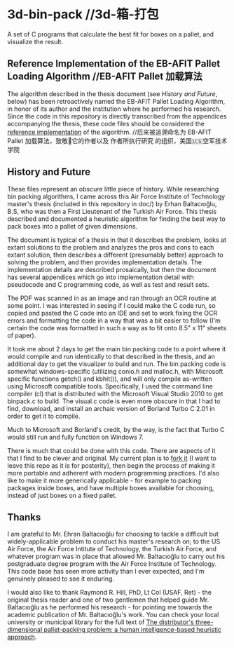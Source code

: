 3d-bin-pack //3d-箱-打包
===========

A set of C programs that calculate the best fit for boxes on a pallet, and visualize the result.

Reference Implementation of the EB-AFIT Pallet Loading Algorithm  //EB-AFIT Pallet 加载算法
----------------------------------------------------------------

The algorithm described in the thesis document (see *History and Future*, below) has been retroactively named the EB-AFIT Pallet Loading Algorithm, in honor of its author and the institution where he performed his research.  Since the code in this repository is directly transcribed from the appendices accompanying the thesis, these code files should be considered the [reference implementation](https://en.wikipedia.org/wiki/Reference_implementation) of the algorithm.  //后来被追溯命名为 EB-AFIT Pallet 加载算法，致敬🫡它的作者以及 作者所执行研究 的组织，美国🇺🇸空军技术学院 

History and Future
------------------

These files represent an obscure little piece of history. While researching bin packing algorithms, I came across this Air Force Institute of Technology master's thesis (included in this repository in doc/) by Erhan Baltacıoğlu, B.S, who was then a First Lieutenant of the Turkish Air Force. This thesis described and documented a heuristic algorithm for finding the best way to pack boxes into a pallet of given dimensions.

The document is typical of a thesis in that it describes the problem, looks at extant solutions to the problem and analyzes the pros and cons to each extant solution, then describes a different (presumably better) approach to solving the problem, and then provides implementation details.  The implementation details are described prosaically, but then the document has several appendices which go into implementation detail with pseudocode and C programming code, as well as test and result sets.

The PDF was scanned in as an image and ran through an OCR routine at some point.  I was interested in seeing if I could make the C code run, so copied and pasted the C code into an IDE and set to work fixing the OCR errors and formatting the code in a way that was a bit easier to follow (I'm certain the code was formatted in such a way as to fit onto 8.5" x 11" sheets of paper).

It took me about 2 days to get the main bin packing code to a point where it would compile and run identically to that described in the thesis, and an additional day to get the visualizer to build and run.  The bin packing code is somewhat windows-specific (utilizing conio.h and malloc.h, with Microsoft specific functions getch() and kbhit()), and will only compile as-written using Microsoft compatible tools.  Specifically, I used the command line compiler (cl) that is distributed with the Microsoft Visual Studio 2010 to get binpack.c to build. The visual.c code is even more obscure in that I had to find, download, and install an archaic version of Borland Turbo C 2.01 in order to get it to compile.

Much to Microsoft and Borland's credit, by the way, is the fact that Turbo C would still run and fully function on Windows 7.

There is much that could be done with this code.  There are aspects of it that I find to be clever and original.  My current plan is to [fork it](https://github.com/thebitpusher/boxologic) (I want to leave this repo as it is for posterity), then begin the process of making it more portable and adherent with modern programming practices.  I'd also like to make it more generically applicable - for example to packing packages inside boxes, and have multiple boxes available for choosing, instead of just boxes on a fixed pallet.

Thanks
------

I am grateful to Mr. Ehran Baltacıoğlu for choosing to tackle a difficult but widely-applicable problem to conduct his master's research on; to the US Air Force, the Air Force Intitute of Technology, the Turkish Air Force, and whatever program was in place that allowed Mr. Baltacıoğlu to carry out his postgraduate degree program with the Air Force Institute of Technology.  This code base has seen more activity than I ever expected, and I'm genuinely pleased to see it enduring.

I would also like to thank Raymond R. Hill, PhD, Lt Col (USAF, Ret) - the original thesis reader and one of two gentlemen that helped guide Mr. Baltacıoğlu as he performed his research - for pointing me towards the academic publication of Mr. Baltacıoğlu's work. You can check your local university or municipal library for the full text of [The distributor's three-dimensional pallet-packing problem: a human intelligence-based heuristic approach](http://www.inderscience.com/dev/search/index.php?mainAction=search&action=record&rec_id=9300&prevQuery=&ps=10&m=or).
